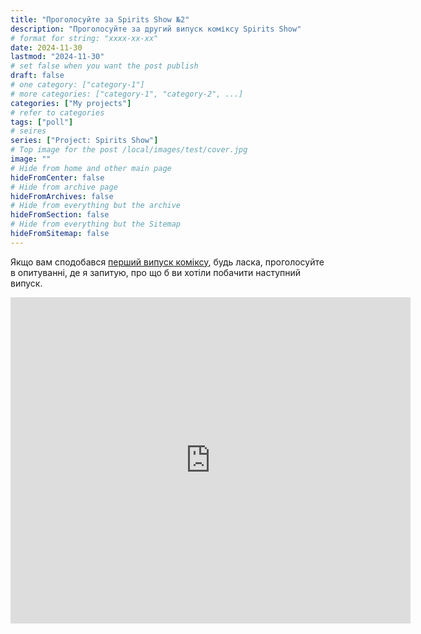 ```yaml
---
title: "Проголосуйте за Spirits Show №2"
description: "Проголосуйте за другий випуск коміксу Spirits Show"
# format for string: "xxxx-xx-xx"
date: 2024-11-30
lastmod: "2024-11-30"
# set false when you want the post publish
draft: false
# one category: ["category-1"]
# more categories: ["category-1", "category-2", ...]
categories: ["My projects"]
# refer to categories
tags: ["poll"]
# seires
series: ["Project: Spirits Show"]
# Top image for the post /local/images/test/cover.jpg
image: ""
# Hide from home and other main page
hideFromCenter: false
# Hide from archive page
hideFromArchives: false
# Hide from everything but the archive
hideFromSection: false
# Hide from everything but the Sitemap
hideFromSitemap: false
---
```

Якщо вам сподобався <a href="/uk/stories/spiritsshowno.1/" target="_blank">перший випуск коміксу</a>, будь ласка, проголосуйте в опитуванні, де я запитую, про що б ви хотіли побачити наступний випуск.

<iframe src="https://docs.google.com/forms/d/e/1FAIpQLScLLd34np5Jx2rIE1k7qx8q7CvrzvYTkuspF7gEUkiuZdaN0g/viewform?embedded=true" width="640" height="522" frameborder="0" marginheight="0" marginwidth="0">Loading…</iframe>